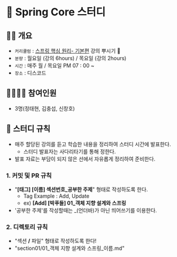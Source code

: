 # 🍃 Spring Core 스터디

## 👨‍🏫 개요

- `커리큘럼` : [스프링 핵심 원리- 기본편](https://www.inflearn.com/course/%EC%8A%A4%ED%94%84%EB%A7%81-%ED%95%B5%EC%8B%AC-%EC%9B%90%EB%A6%AC-%EA%B8%B0%EB%B3%B8%ED%8E%B8/dashboard) 강의 뿌시기 👊
- `분량` : 월요일 (강의 6hours) / 목요일 (강의 2hours)
- `시간` : 매주 월 / 목요일 PM 07 : 00 ~
- `장소` : 디스코드
    

## 👨‍👨‍👦‍👦 참여인원

- 3명(정태현, 김충섭, 신창호)
    
    
## 🤙 스터디 규칙

- 매주 할당된 강의를 듣고 학습한 내용을 정리하여 스터디 시간에 발표한다.
  - 스터디 발표자는 사다리타기를 통해 정한다.
- 발표 자료는 부담이 되지 않은 선에서 자유롭게 정리하여 준비한다.
    

### 1. 커밋 및 PR 규칙

- "**[태그] [이름] 섹션번호_공부한 주제**" 형태로 작성하도록 한다.
    - Tag Example : Add, Update
    - ex) **[Add] [박푸들] 01_객체 지향 설계와 스프링**
- '공부한 주제'를 작성할때는 _(언더바)가 아닌 띄어쓰기를 이용한다.

    

### 2. 디렉토리 규칙

- "섹션 **/** 파일" 형태로 작성하도록 한다!
- "section01/01_객체 지향 설계와 스프링_이름.md"

